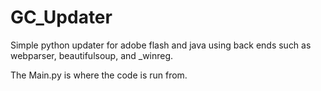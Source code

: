 GC_Updater
==========

Simple python updater for adobe flash and java using back ends such as webparser, beautifulsoup, and _winreg.

The Main.py is where the code is run from.
